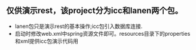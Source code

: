 ## 仅供演示rest，该project分为icc和lanen两个包。
* lanen包只是演示rest的基本操作;icc包引入数据库连接.
* 启动时修改web.xml中spring资源文件即可。resources目录下的properties和xml提供icc包演示代码用

